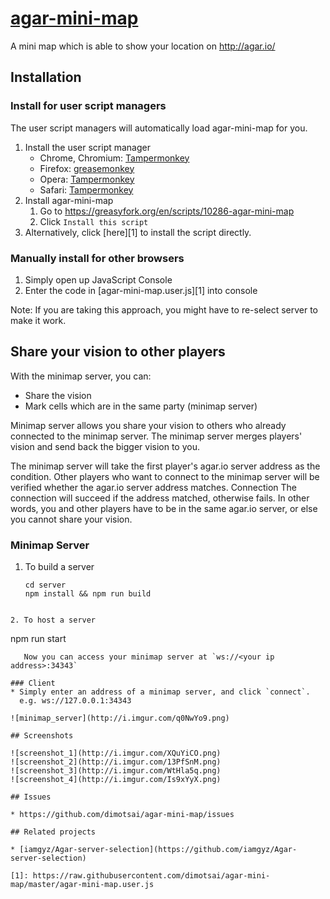 # [agar-mini-map](https://github.com/dimotsai/agar-mini-map)
A mini map which is able to show your location on http://agar.io/

## Installation

### Install for user script managers

The user script managers will automatically load agar-mini-map for you.

1. Install the user script manager
    * Chrome, Chromium: [Tampermonkey](https://chrome.google.com/webstore/detail/tampermonkey/dhdgffkkebhmkfjojejmpbldmpobfkfo)
    * Firefox: [greasemonkey](https://addons.mozilla.org/zh-TW/firefox/addon/greasemonkey/)
    * Opera: [Tampermonkey](https://addons.opera.com/zh-tw/extensions/details/tampermonkey-beta/?display=en)
    * Safari: [Tampermonkey](https://tampermonkey.net)
2. Install agar-mini-map
    1. Go to https://greasyfork.org/en/scripts/10286-agar-mini-map
    2. Click `Install this script`
3. Alternatively, click [here][1] to install the script directly.



### Manually install for other browsers

1. Simply open up JavaScript Console
2. Enter the code in [agar-mini-map.user.js][1] into console

Note: If you are taking this approach, you might have to re-select server to make it work.

## Share your vision to other players

With the minimap server, you can:
* Share the vision
* Mark cells which are in the same party (minimap server)

Minimap server allows you share your vision to others who already connected to the minimap server. The minimap server merges players' vision and send back the bigger vision to you.

The minimap server will take the first player's agar.io server address as the condition. Other players who want to connect to the minimap server will be verified whether the agar.io server address matches. Connection  The connection will succeed if the address matched, otherwise fails. In other words, you and other players have to be in the same agar.io server, or else you cannot share your vision.

### Minimap Server
1. To build a server
   ```
   cd server
   npm install && npm run build
```

2. To host a server
   ```
   npm run start
```
   Now you can access your minimap server at `ws://<your ip address>:34343`

### Client
* Simply enter an address of a minimap server, and click `connect`.
  e.g. ws://127.0.0.1:34343

![minimap_server](http://i.imgur.com/q0NwYo9.png)

## Screenshots

![screenshot_1](http://i.imgur.com/XQuYiCO.png)
![screenshot_2](http://i.imgur.com/13PfSnM.png)
![screenshot_3](http://i.imgur.com/WtHla5q.png)
![screenshot_4](http://i.imgur.com/Is9xYyX.png)

## Issues

* https://github.com/dimotsai/agar-mini-map/issues

## Related projects

* [iamgyz/Agar-server-selection](https://github.com/iamgyz/Agar-server-selection)

[1]: https://raw.githubusercontent.com/dimotsai/agar-mini-map/master/agar-mini-map.user.js
